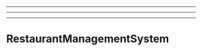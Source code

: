 -----------------------------------------------------------------------------------
----------------------------------------------------------------------------------------------------
----------------------------------------------------------------------------------------------------
# RestaurantManagementSystem
